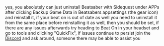 yes, you absolutely can just uninstall Beatsaber with Sidequest under APPs after clicking Backup Game Data in Beatsabers appsettings (the gear icon) and reinstall it, if your beat on is out of date as well you need to uninstall it from the same place before reinstalling it as well, then you should be set, if there are any issues afterwards try heading to Beat On in your headset and go to tools and clicking "QuickFix", if issues continue to persist join the [Discord](https://discord.me/sidequestvr) and ask around, someone there may be able to assist you
